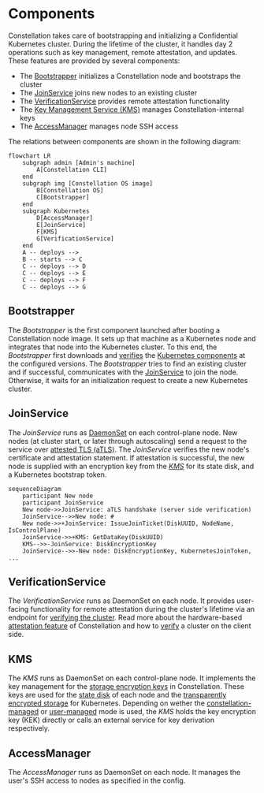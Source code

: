 # Components

Constellation takes care of bootstrapping and initializing a Confidential Kubernetes cluster.
During the lifetime of the cluster, it handles day 2 operations such as key management, remote attestation, and updates.
These features are provided by several components:

* The [Bootstrapper](components.md#bootstrapper) initializes a Constellation node and bootstraps the cluster
* The [JoinService](components.md#joinservice) joins new nodes to an existing cluster
* The [VerificationService](components.md#verificationservice) provides remote attestation functionality
* The [Key Management Service (KMS)](components.md#kms) manages Constellation-internal keys
* The [AccessManager](components.md#accessmanager) manages node SSH access

The relations between components are shown in the following diagram:

```mermaid
flowchart LR
    subgraph admin [Admin's machine]
        A[Constellation CLI]
    end
    subgraph img [Constellation OS image]
        B[Constellation OS]
        C[Bootstrapper]
    end
    subgraph Kubernetes
        D[AccessManager]
        E[JoinService]
        F[KMS]
        G[VerificationService]
    end
    A -- deploys -->
    B -- starts --> C
    C -- deploys --> D
    C -- deploys --> E
    C -- deploys --> F
    C -- deploys --> G
```

## Bootstrapper

The *Bootstrapper* is the first component launched after booting a Constellation node image.
It sets up that machine as a Kubernetes node and integrates that node into the Kubernetes cluster.
To this end, the *Bootstrapper* first downloads and [verifies](https://blog.sigstore.dev/kubernetes-signals-massive-adoption-of-sigstore-for-protecting-open-source-ecosystem-73a6757da73) the [Kubernetes components](https://kubernetes.io/docs/concepts/overview/components/) at the configured versions.
The *Bootstrapper* tries to find an existing cluster and if successful, communicates with the [JoinService](components.md#joinservice) to join the node.
Otherwise, it waits for an initialization request to create a new Kubernetes cluster.

## JoinService

The *JoinService* runs as [DaemonSet](https://kubernetes.io/docs/concepts/workloads/controllers/daemonset/) on each control-plane node.
New nodes (at cluster start, or later through autoscaling) send a request to the service over [attested TLS (aTLS)](attestation.md#attested-tls-atls).
The *JoinService* verifies the new node's certificate and attestation statement.
If attestation is successful, the new node is supplied with an encryption key from the [*KMS*](components.md#kms) for its state disk, and a Kubernetes bootstrap token.


```mermaid
sequenceDiagram
    participant New node
    participant JoinService
    New node->>JoinService: aTLS handshake (server side verification)
    JoinService-->>New node: #
    New node->>+JoinService: IssueJoinTicket(DiskUUID, NodeName, IsControlPlane)
    JoinService->>+KMS: GetDataKey(DiskUUID)
    KMS-->>-JoinService: DiskEncryptionKey
    JoinService-->>-New node: DiskEncryptionKey, KubernetesJoinToken, ...
```

## VerificationService

The *VerificationService* runs as DaemonSet on each node.
It provides user-facing functionality for remote attestation during the cluster's lifetime via an endpoint for [verifying the cluster](attestation.md#cluster-attestation).
Read more about the hardware-based [attestation feature](attestation.md) of Constellation and how to [verify](../workflows/verify-cluster.md) a cluster on the client side.

## KMS

The *KMS* runs as DaemonSet on each control-plane node.
It implements the key management for the [storage encryption keys](keys.md#storage-encryption) in Constellation. These keys are used for the [state disk](images.md#state-disk) of each node and the [transparently encrypted storage](encrypted-storage.md) for Kubernetes.
Depending on wether the [constellation-managed](keys.md#constellation-managed-key-management) or [user-managed](keys.md#user-managed-key-management) mode is used, the *KMS* holds the key encryption key (KEK) directly or calls an external service for key derivation respectively.

## AccessManager

The *AccessManager* runs as DaemonSet on each node.
It manages the user's SSH access to nodes as specified in the config.
